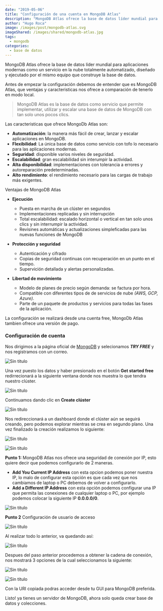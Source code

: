 ```yaml
---
date: "2019-05-06"
title: "Configuración de una cuenta en MongoDB Atlas"
description: "MongoDB Atlas ofrece la base de datos líder mundial para aplicaciones modernas como un servicio en la nube totalmente automatizado, diseñado y ejecutado por el mismo equipo que construye la base de datos."
author: "Hugo Roca"
image: /images/post/mongodb-atlas.svg
imageShared: /images/shared/mongodb-atlas.jpg
tags:
  - mongodb
categories:
  - base de datos
---
```


MongoDB Atlas ofrece la base de datos líder mundial para aplicaciones modernas como un servicio en la nube totalmente automatizado, diseñado y ejecutado por el mismo equipo que construye la base de datos.

Antes de empezar la configuración debemos de entender que es MongoDB Atlas, que ventajas y caracteristicas nos ofrece a comparación de tenerlo en modo local.

> MongoDB Atlas es la base de datos como servicio que permite implementar, utilizar y escalar una base de datos de MongoDB con tan solo unos pocos clics.

Las caracteristicas que ofrece MongoDb Atlas son:

- **Automatización**: la manera más fácil de crear, lanzar y escalar aplicaciones en MongoDB.
- **Flexibilidad**: La única base de datos como servicio con tofo lo necesario para las aplicaciones modernas.
- **Seguridad**: disponible varios niveles de seguridad.
- **Escalabilidad**: gran escalabilidad sin interumpir la actividad.
- **Alta disponibilidad**: implementaciones con tolerancia a errores y autoreparación predeterminadas.
- **Alto rendimiento**: el rendimiento necesario para las cargas de trabajo más exigentes.

Ventajas de MongoDB Atlas

- **Ejecución**
  - Puesta en marcha de un clúster en segundos
  - Implementaciones replicadas y sin interrupción
  - Total escalabilidad: escalado horizontal o vertical en tan solo unos clics y sin interrumpir la actividad.
  - Revisines automáticas y actualizaciones simpleficadas para las nuevas funciones de MongoDB

- **Protección y seguridad**
  - Autenticación y cifrado
  - Copias de seguridad continuas con recuperación en un punto en el tiempo.
  - Supervición detallada y alertas personalizadas.

- **Libertad de movimiento**
  - Modelo de planes de precio según demanda: se factura por hora.
  - Compatible con diferentes tipos de de servicios de nube *(AWS, GCP, Azure)*.
  - Parte de un paquete de productos y servicios para todas las fases de la aplicación.

La configuración se realizará desde una cuenta free, MongoDb Atlas tambien ofrece una versión de pago. 

### Configuración de cuenta

Nos dirigimos a la página oficial de [MongoDB](https://www.mongodb.com/) y selecionamos ***TRY FREE*** y nos registramos con un correo.

![Sin titulo](/images/mongodb-atlas/paso1.jpg)

Una vez puesto los datos y haber presionado en el botón **Get started free** redirrecionará a la siguiente ventana donde nos muestra lo que tendra nuestro clúster. 

![Sin titulo](/images/mongodb-atlas/paso2.jpg)

Continuamos dando clic en **Create clúster**

![Sin titulo](/images/mongodb-atlas/paso3.jpg)

Nos redireccionará a un dashboard donde el clúster aún se seguirá creando, pero podemos explorar mientras se crea en segundo plano. Una vez finalizado la creación realizamos lo siguiente:

![Sin titulo](/images/mongodb-atlas/paso4.jpg)

![Sin titulo](/images/mongodb-atlas/paso5.jpg)

**Punto 1:** MongoDB Atlas nos ofrece una seguridad de conexión por IP, esto quiere decir que podemos configurarlo de 2 maneras.

  - **Add You Current IP Address** con esta opcion podemos poner nuestra IP, lo malo de configurar esta opción es que cada vez que nos cambiamos de laptop o PC debemos de volver a configurarlo.
  - **Add a Different IP Address** con esta opción podemos configurar una IP que permita las conexiones de cualquier laptop o PC, por ejemplo podemos colocar la siguiente IP **0.0.0.0/0**.

![Sin titulo](/images/mongodb-atlas/paso6.jpg)

**Punto 2** Configuración de usuario de acceso

![Sin titulo](/images/mongodb-atlas/paso7.jpg)

Al realizar todo lo anterior, va quedando así:

![Sin titulo](/images/mongodb-atlas/paso8.jpg)

Despues del paso anterior procedemos a obtener la cadena de conexión, nos mostrará 3 opciones de la cual seleccionamos la siguiente:

![Sin titulo](/images/mongodb-atlas/paso9.jpg)

![Sin titulo](/images/mongodb-atlas/paso10.jpg)

Con la URI copiada podras acceder desde tu GUI para MongoDB preferida.

Listo! ya tienes un servidor de MongoDB, ahora solo queda crear base de datos y colecciones.